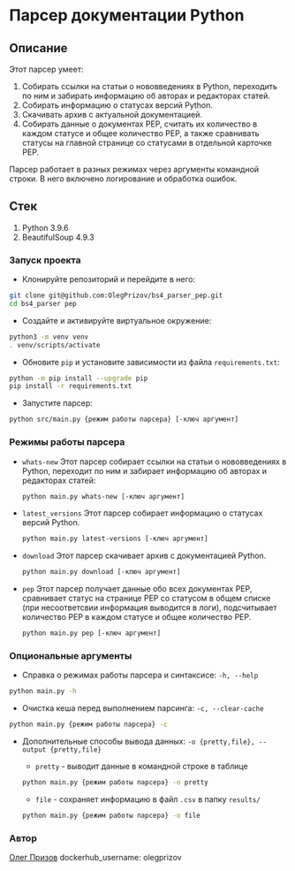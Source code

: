 # Парсер документации Python

## Описание
Этот парсер умеет:
1. Собирать ссылки на статьи о нововведениях в Python, переходить по ним и забирать информацию об авторах и редакторах статей.
2. Собирать информацию о статусах версий Python.
3. Скачивать архив с актуальной документацией.
4. Собирать данные о документах PEP, считать их количество в каждом статусе и 
общее количество PEP, а также сравнивать статусы на главной странице со статусами в 
отдельной карточке PEP.

Парсер работает в разных режимах через аргументы командной строки. В него 
включено логирование и обработка ошибок.

## Стек
1. Python 3.9.6
2. BeautifulSoup 4.9.3

### Запуск проекта

- Клонируйте репозиторий и перейдите в него:

```bash
git clone git@github.com:OlegPrizov/bs4_parser_pep.git
cd bs4_parser pep
```

- Cоздайте и активируйте виртуальное окружение:

```bash
python3 -m venv venv
. venv/scripts/activate
```

- Обновите `pip` и установите зависимости из файла `requirements.txt`:

```bash
python -m pip install --upgrade pip
pip install -r requirements.txt
```

- Запустите парсер:
```bash
python src/main.py {режим работы парсера} [-ключ аргумент]
```

### Режимы работы парсера

- `whats-new`
    Этот парсер собирает ссылки на статьи о нововведениях в Python, переходит
    по ним и забирает информацию об авторах и редакторах статей:
    ```bash
    python main.py whats-new [-ключ аргумент]
    ```

- `latest_versions`
    Этот парсер собирает информацию о статусах версий Python.
    ```bash
    python main.py latest-versions [-ключ аргумент]
    ```

- `download`
    Этот парсер скачивает архив с документацией Python.
    ```bash
    python main.py download [-ключ аргумент]
    ```

- `pep`
    Этот парсер получает данные обо всех документах PEP, сравнивает статус на 
    странице PEP со статусом в общем списке (при несоответсвии информация 
    выводится в логи), подсчитывает количество PEP в каждом статусе и общее 
    количество PEP.
    ```bash
    python main.py pep [-ключ аргумент]
    ```

### Опциональные аргументы

- Справка о режимах работы парсера и синтаксисе: `-h, --help`
```bash
python main.py -h
```

- Очистка кеша перед выполнением парсинга: `-c, --clear-cache`
```bash
python main.py {режим работы парсера} -c
```

- Дополнительные способы вывода данных: `-o {pretty,file}, --output {pretty,file}`
    - `pretty` - выводит данные в командной строке в таблице
    ```bash
    python main.py {режим работы парсера} -o pretty
    ```

    - `file` - сохраняет информацию в файл `.csv` в папку `results/`
    ```bash
    python main.py {режим работы парсера} -o file
    ```

### Автор

[Олег Призов](https://github.com/OlegPrizov)
dockerhub_username: olegprizov

